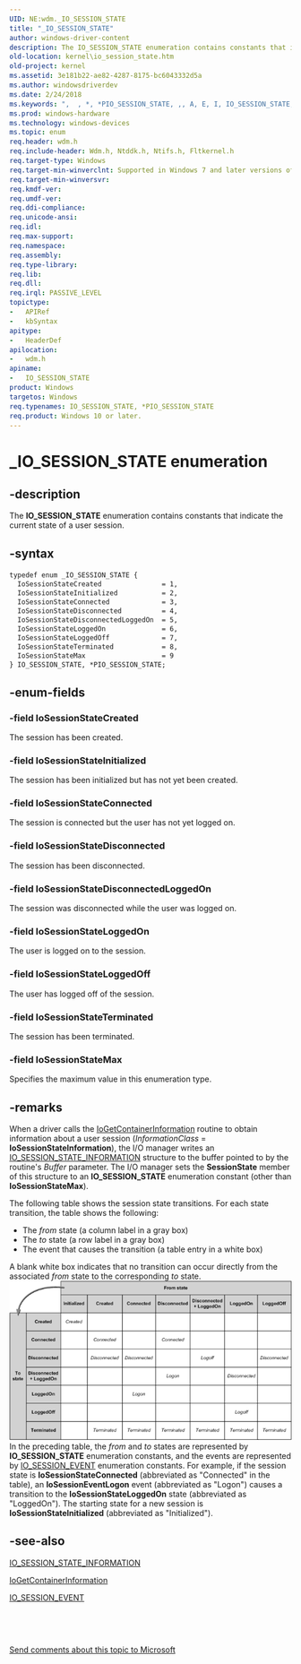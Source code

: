 ```yaml
---
UID: NE:wdm._IO_SESSION_STATE
title: "_IO_SESSION_STATE"
author: windows-driver-content
description: The IO_SESSION_STATE enumeration contains constants that indicate the current state of a user session.
old-location: kernel\io_session_state.htm
old-project: kernel
ms.assetid: 3e181b22-ae82-4287-8175-bc6043332d5a
ms.author: windowsdriverdev
ms.date: 2/24/2018
ms.keywords: ",  , *, *PIO_SESSION_STATE, ,, A, E, I, IO_SESSION_STATE, IO_SESSION_STATE enumeration [Kernel-Mode Driver Architecture], IoSessionStateConnected, IoSessionStateCreated, IoSessionStateDisconnected, IoSessionStateDisconnectedLoggedOn, IoSessionStateInitialized, IoSessionStateLoggedOff, IoSessionStateLoggedOn, IoSessionStateMax, IoSessionStateTerminated, N, O, P, PIO_SESSION_STATE, PIO_SESSION_STATE enumeration pointer [Kernel-Mode Driver Architecture], S, T, _, _IO_SESSION_STATE, kernel.io_session_state, sysenum_1a899498-22e4-4567-a88e-0773b3590b95.xml, wdm/IO_SESSION_STATE, wdm/IoSessionStateConnected, wdm/IoSessionStateCreated, wdm/IoSessionStateDisconnected, wdm/IoSessionStateDisconnectedLoggedOn, wdm/IoSessionStateInitialized, wdm/IoSessionStateLoggedOff, wdm/IoSessionStateLoggedOn, wdm/IoSessionStateMax, wdm/IoSessionStateTerminated, wdm/PIO_SESSION_STATE"
ms.prod: windows-hardware
ms.technology: windows-devices
ms.topic: enum
req.header: wdm.h
req.include-header: Wdm.h, Ntddk.h, Ntifs.h, Fltkernel.h
req.target-type: Windows
req.target-min-winverclnt: Supported in Windows 7 and later versions of the Windows operating system.
req.target-min-winversvr: 
req.kmdf-ver: 
req.umdf-ver: 
req.ddi-compliance: 
req.unicode-ansi: 
req.idl: 
req.max-support: 
req.namespace: 
req.assembly: 
req.type-library: 
req.lib: 
req.dll: 
req.irql: PASSIVE_LEVEL
topictype:
-	APIRef
-	kbSyntax
apitype:
-	HeaderDef
apilocation:
-	wdm.h
apiname:
-	IO_SESSION_STATE
product: Windows
targetos: Windows
req.typenames: IO_SESSION_STATE, *PIO_SESSION_STATE
req.product: Windows 10 or later.
---
```


# _IO_SESSION_STATE enumeration


## -description


The <b>IO_SESSION_STATE</b> enumeration contains constants that indicate the current state of a user session.


## -syntax


````
typedef enum _IO_SESSION_STATE { 
  IoSessionStateCreated               = 1,
  IoSessionStateInitialized           = 2,
  IoSessionStateConnected             = 3,
  IoSessionStateDisconnected          = 4,
  IoSessionStateDisconnectedLoggedOn  = 5,
  IoSessionStateLoggedOn              = 6,
  IoSessionStateLoggedOff             = 7,
  IoSessionStateTerminated            = 8,
  IoSessionStateMax                   = 9
} IO_SESSION_STATE, *PIO_SESSION_STATE;
````


## -enum-fields




### -field IoSessionStateCreated

The session has been created.


### -field IoSessionStateInitialized

The session has been initialized but has not yet been created.


### -field IoSessionStateConnected

The session is connected but the user has not yet logged on.


### -field IoSessionStateDisconnected

The session has been disconnected.


### -field IoSessionStateDisconnectedLoggedOn

The session was disconnected while the user was logged on.


### -field IoSessionStateLoggedOn

The user is logged on to the session.


### -field IoSessionStateLoggedOff

The user has logged off of the session. 


### -field IoSessionStateTerminated

The session has been terminated.


### -field IoSessionStateMax

Specifies the maximum value in this enumeration type. 


## -remarks



When a driver calls the <a href="..\wdm\nf-wdm-iogetcontainerinformation.md">IoGetContainerInformation</a> routine to obtain information about a user session (<i>InformationClass</i> = <b>IoSessionStateInformation</b>), the I/O manager writes an <a href="..\wdm\ns-wdm-_io_session_state_information.md">IO_SESSION_STATE_INFORMATION</a> structure to the buffer pointed to by the routine's <i>Buffer</i> parameter. The I/O manager sets the <b>SessionState</b> member of this structure to an <b>IO_SESSION_STATE</b> enumeration constant (other than <b>IoSessionStateMax</b>).

The following table shows the session state transitions. For each state transition, the table shows the following:

<ul>
<li>
The <i>from</i> state (a column label in a gray box)

</li>
<li>
The <i>to</i> state (a row label in a gray box)

</li>
<li>
The event that causes the transition (a table entry in a white box)

</li>
</ul>
A blank white box indicates that no transition can occur directly from the associated <i>from</i> state to the corresponding <i>to</i> state.

<img alt="Table listing session state transitions " src="images/sessionstate.png"/>
In the preceding table, the <i>from</i> and <i>to</i> states are represented by <b>IO_SESSION_STATE</b> enumeration constants, and the events are represented by <a href="..\wdm\ne-wdm-_io_session_event.md">IO_SESSION_EVENT</a> enumeration constants. For example, if the session state is <b>IoSessionStateConnected</b> (abbreviated as "Connected" in the table), an <b>IoSessionEventLogon</b> event (abbreviated as "Logon") causes a transition to the <b>IoSessionStateLoggedOn</b> state (abbreviated as "LoggedOn"). The starting state for a new session is <b>IoSessionStateInitialized</b> (abbreviated as "Initialized"). 




## -see-also

<a href="..\wdm\ns-wdm-_io_session_state_information.md">IO_SESSION_STATE_INFORMATION</a>



<a href="..\wdm\nf-wdm-iogetcontainerinformation.md">IoGetContainerInformation</a>



<a href="..\wdm\ne-wdm-_io_session_event.md">IO_SESSION_EVENT</a>



 

 

<a href="mailto:wsddocfb@microsoft.com?subject=Documentation%20feedback [kernel\kernel]:%20IO_SESSION_STATE enumeration%20 RELEASE:%20(2/24/2018)&amp;body=%0A%0APRIVACY STATEMENT%0A%0AWe use your feedback to improve the documentation. We don't use your email address for any other purpose, and we'll remove your email address from our system after the issue that you're reporting is fixed. While we're working to fix this issue, we might send you an email message to ask for more info. Later, we might also send you an email message to let you know that we've addressed your feedback.%0A%0AFor more info about Microsoft's privacy policy, see http://privacy.microsoft.com/en-us/default.aspx." title="Send comments about this topic to Microsoft">Send comments about this topic to Microsoft</a>

